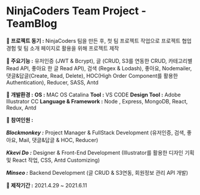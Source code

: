 # NinjaCoders Team Project - TeamBlog

**📌 **프로젝트 동기 :**** NinjaCoders 팀을 만든 후, 첫 팀 프로젝트 작업으로 프로젝트 협업 경험 및 팀 소개 페이지로 활용을 위해 프로젝트 제작

**📌 **주요기능 :**** 유저인증 (JWT & Bcrypt), 글 (CRUD, S3를 연동한 CRUD, 카테고리별 Read API, 좋아요 한 글 Read API), 검색 (Regex & Lodash), 좋아요, Nodemailer, 댓글&답글(Create, Read, Delete), HOC(High Order Component를 활용한 Authentication), Reducer, SASS, Antd

**📌 **개발환경 :**** 
**OS :** MAC OS Catalina
**Tool :** VS CODE
**Design Tool :** Adobe Illustrator CC
**Language & Framework :** Node , Express, MongoDB, React, Redux, Antd

**📌 **참여인원 :****

***Blockmonkey :*** 
Project Manager & FullStack Development (유저인증, 검색, 좋아요, Mail, 댓글&답글 & HOC, Reducer)

***Kkevi Do :***
Designer & Front-End Development (Illustrator를 활용한 디자인 기획 및 React 작업, CSS, Antd Customizing)

***Minseo :***
Backend Development (글 CRUD & S3연동, 회원정보 관리 API 개발)

**📌 제작기간 :** 2021.4.29 ~ 2021.6.11
